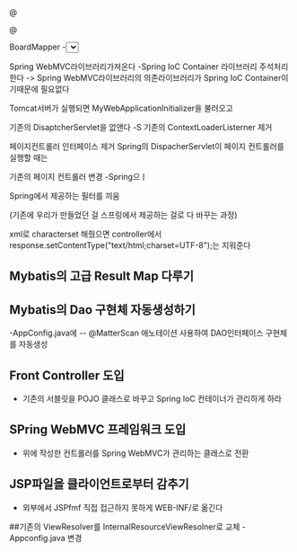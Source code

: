 @

@

BoardMapper
-<select id="findByNo" resultMap="boardMap" parameterType="int"> //상세정보 가져오기

Spring WebMVC라이브러리가져온다
-Spring IoC Container 라이브러리 주석처리한다
-> Spring WebMVC라이브러리의 의존라이브러리가 Spring IoC Container이기때문에 필요없다

Tomcat서버가 실행되면 MyWebApplicationInitializer을 불러오고 

기존의 DisaptcherServlet을 없앤다
-S
기존의 ContextLoaderListerner 제거

페이지컨트롤러 인터페이스 제거
Spring의 DispacherServlet이 페이지 컨트롤러를 실행할 때는

기존의 페이지 컨트롤러 변경
-Spring으ㅣ 

Spring에서 제공하는 필터를 끼움

(기존에 우리가 만들었던 걸 스프링에서 제공하는 걸로 다 바꾸는 과정)

xml로 characterset 해줬으면 controller에서 response.setContentType("text/html;charset=UTF-8");는 지워준다


## Mybatis의 고급  Result Map 다루기

## Mybatis의 Dao 구현체 자동생성하기
-AppConfig.java에
  -- @MatterScan 애노테이션 사용하여 DAO인터페이스 구현체를 자동생성

## Front Controller 도입
- 기존의 서블릿을 POJO 클래스로 바꾸고 Spring IoC 컨테이너가 관리하게 하라

## SPring WebMVC 프레임워크 도입
- 위에 작성한 컨트롤러를 Spring WebMVC가 관리하는 클래스로 전환

## JSP파일을 클라이언트로부터 감추기
- 외부에서 JSPfmf 직접 접근하지 못하게 WEB-INF/로 옮긴다

##기존의 ViewResolver를 InternalResourceViewResolner로 교체
-Appconfig.java 변경
